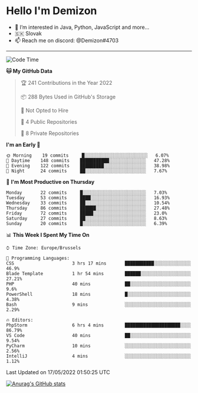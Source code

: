 # Hello I'm Demizon
- 👀 I’m interested in Java, Python, JavaScript and more...
- 🇸🇰 Slovak
- 📫 Reach me on discord: @Demizon#4703

---

<!--START_SECTION:waka-->
![Code Time](http://img.shields.io/badge/Code%20Time-0%20secs-blue)

**🐱 My GitHub Data** 

> 🏆 241 Contributions in the Year 2022
 > 
> 📦 288 Bytes Used in GitHub's Storage 
 > 
> 🚫 Not Opted to Hire
 > 
> 📜 4 Public Repositories 
 > 
> 🔑 8 Private Repositories  
 > 
**I'm an Early 🐤** 

```text
🌞 Morning    19 commits     █░░░░░░░░░░░░░░░░░░░░░░░░   6.07% 
🌆 Daytime    148 commits    ███████████░░░░░░░░░░░░░░   47.28% 
🌃 Evening    122 commits    █████████░░░░░░░░░░░░░░░░   38.98% 
🌙 Night      24 commits     ██░░░░░░░░░░░░░░░░░░░░░░░   7.67%

```
📅 **I'm Most Productive on Thursday** 

```text
Monday       22 commits     █░░░░░░░░░░░░░░░░░░░░░░░░   7.03% 
Tuesday      53 commits     ████░░░░░░░░░░░░░░░░░░░░░   16.93% 
Wednesday    33 commits     ██░░░░░░░░░░░░░░░░░░░░░░░   10.54% 
Thursday     86 commits     ██████░░░░░░░░░░░░░░░░░░░   27.48% 
Friday       72 commits     █████░░░░░░░░░░░░░░░░░░░░   23.0% 
Saturday     27 commits     ██░░░░░░░░░░░░░░░░░░░░░░░   8.63% 
Sunday       20 commits     █░░░░░░░░░░░░░░░░░░░░░░░░   6.39%

```


📊 **This Week I Spent My Time On** 

```text
⌚︎ Time Zone: Europe/Brussels

💬 Programming Languages: 
CSS                      3 hrs 17 mins       ███████████░░░░░░░░░░░░░░   46.9% 
Blade Template           1 hr 54 mins        ██████░░░░░░░░░░░░░░░░░░░   27.21% 
PHP                      40 mins             ██░░░░░░░░░░░░░░░░░░░░░░░   9.6% 
PowerShell               18 mins             █░░░░░░░░░░░░░░░░░░░░░░░░   4.38% 
Bash                     9 mins              ░░░░░░░░░░░░░░░░░░░░░░░░░   2.29%

🔥 Editors: 
PhpStorm                 6 hrs 4 mins        █████████████████████░░░░   86.79% 
VS Code                  40 mins             ██░░░░░░░░░░░░░░░░░░░░░░░   9.54% 
PyCharm                  10 mins             ░░░░░░░░░░░░░░░░░░░░░░░░░   2.56% 
IntelliJ                 4 mins              ░░░░░░░░░░░░░░░░░░░░░░░░░   1.12%

```


 Last Updated on 17/05/2022 01:50:25 UTC
<!--END_SECTION:waka-->

[![Anurag's GitHub stats](https://github-readme-stats.vercel.app/api?username=Demizon3433)](https://github.com/anuraghazra/github-readme-stats)
